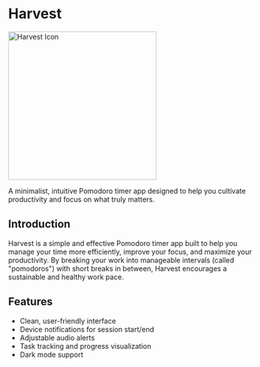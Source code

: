 # Harvest
<img src="https://user-images.githubusercontent.com/47460844/226106920-1a9fb4a2-2d8a-4a43-a3f6-1e74d7ca7d40.png"  alt="Harvest Icon" width="300" height="300">

A minimalist, intuitive Pomodoro timer app designed to help you cultivate productivity and focus on what truly matters.

## Introduction
Harvest is a simple and effective Pomodoro timer app built to help you manage your time more efficiently, improve your focus, and maximize your productivity. By breaking your work into manageable intervals (called "pomodoros") with short breaks in between, Harvest encourages a sustainable and healthy work pace.

## Features
- Clean, user-friendly interface
- Device notifications for session start/end
- Adjustable audio alerts
- Task tracking and progress visualization
- Dark mode support
